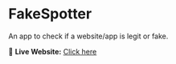 # FakeSpotter  

An app to check if a website/app is legit or fake.  

🔗 **Live Website:** [Click here](https://9000-firebase-studio-1756648653324.cluster-73qgvk7hjjadkrjeyexca5ivva.cloudworkstations.dev)
